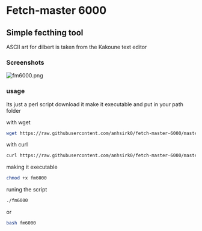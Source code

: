 # Fetch-master 6000

## Simple fecthing tool  
ASCII art for dilbert is taken from the Kakoune text editor

### Screenshots
![fm6000.png](https://github.com/anhsirk0/fetch-master-6000/blob/master/screenshots/fm6000.png)

### usage
Its just a perl script
download it make it executable and put in your path folder

with wget
``` bash
wget https://raw.githubusercontent.com/anhsirk0/fetch-master-6000/master/fm6000.pl -O fm6000
```

with curl
``` bash
curl https://raw.githubusercontent.com/anhsirk0/fetch-master-6000/master/fm6000.pl --output fm6000
```
making it executable
```bash
chmod +x fm6000
```

runing the script
```bash
./fm6000
```
or
```bash
bash fm6000
```

